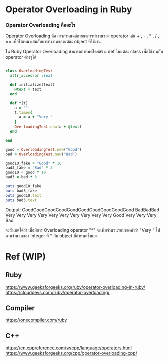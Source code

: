 # Operator Overloading in Ruby

### Operator Overloading คืออะไร

Operator Overloading คือ การกำหนดลักษณะการทำงานของ operator เช่น + , - , * , / , == เพื่อให้เหมาะสมกับการทำงานของแต่ละ object ที่ใช้งาน

ใน Ruby Operator Overloading สามารถกำหนดโดยสร้าง def ในแต่ละ class เพื่อใช้งานกับ operator ต่างๆได้


```ruby

class OverloadingTest
  attr_accessor :text

  def initialize(text)
    @text = text
  end

  def *(t)
    a = ""
    t.times{
      a = a + "Very "
    }
    OverloadingTest.new(a + @text)
  end

end

good = OverloadingTest.new("Good")
bad = OverloadingTest.new("Bad")

good10_fake = "Good" * 10
bad3_fake = "Bad" * 3
good10 = good * 10
bad3 = bad * 3

puts good10_fake
puts bad3_fake
puts good10.text
puts bad3.text

```

Output:
GoodGoodGoodGoodGoodGoodGoodGoodGoodGood
BadBadBad
Very Very Very Very Very Very Very Very Very Very Good
Very Very Very Bad

จะสังเกตได้ว่า เมื่อมีการ Overloading operator "*" จะเพิ่มจำนวนรอบของคำว่า "Very " ไปตามจำนวนของ Integer
ที่ * กับ object ที่กำหนดขึ้นเอง

# Ref (WIP)

## Ruby
https://www.geeksforgeeks.org/ruby/operator-overloading-in-ruby/
https://clouddevs.com/ruby/operator-overloading/
## Compiler
https://onecompiler.com/ruby

## C++
https://en.cppreference.com/w/cpp/language/operators.html
https://www.geeksforgeeks.org/cpp/operator-overloading-cpp/
